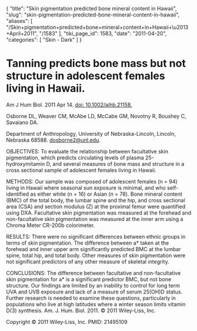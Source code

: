 {
  "title": "Skin pigmentation predicted bone mineral content in Hawaii",
  "slug": "skin-pigmentation-predicted-bone-mineral-content-in-hawaii",
  "aliases": [
    "/Skin+pigmentation+predicted+bone+mineral+content+in+Hawaii+\u2013+April+2011",
    "/1583"
  ],
  "tiki_page_id": 1583,
  "date": "2011-04-20",
  "categories": [
    "Skin - Dark"
  ]
}


# Tanning predicts bone mass but not structure in adolescent females living in Hawaii.

Am J Hum Biol. 2011 Apr 14. [doi: 10.1002/ajhb.21158.](https://doi.org/10.1002/ajhb.21158.) 

Osborne DL, Weaver CM, McAbe LD, McCabe GM, Novotny R, Boushey C, Savaiano DA.

Department of Anthropology, University of Nebraska-Lincoln, Lincoln, Nebraska 68588. dosborne2@unl.edu.

OBJECTIVES: To evaluate the relationship between facultative skin pigmentation, which predicts circulating levels of plasma 25-hydroxymitamin D, and several measures of bone mass and structure in a cross sectional sample of adolescent females living in Hawaii.

METHODS: Our sample was composed of adolescent females (n = 94) living in Hawaii where seasonal sun exposure is minimal, and who self-identified as either white (n = 16) or Asian (n = 78). Bone mineral content (BMC) of the total body, the lumbar spine and the hip, and cross sectional area (CSA) and section modulus (Z) at the proximal femur were quantified using DXA. Facultative skin pigmentation was measured at the forehead and non-facultative skin pigmentation was measured at the inner arm using a Chroma Meter CR-200b colorimeter.

RESULTS: There were no significant differences between ethnic groups in terms of skin pigmentation. The difference between a* taken at the forehead and inner upper arm significantly predicted BMC at the lumbar spine, total hip, and total body. Other measures of skin pigmentation were not significant predictors of any other measure of skeletal integrity.

CONCLUSIONS: The difference between facultative and non-facultative skin pigmentation for a* is a significant predictor BMC, but not bone structure. Our findings are limited by an inability to control for long term UVA and UVB exposure and lack of a measure of serum 25(OH)D status. Further research is needed to examine these questions, particularly in populations who live at high latitudes where a winter season limits vitamin D(3) synthesis. Am. J. Hum. Biol. 2011. © 2011 Wiley-Liss, Inc.

Copyright © 2011 Wiley-Liss, Inc. PMID: 21495109 

